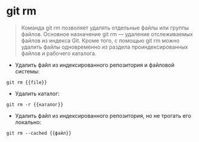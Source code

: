 # git rm

> Команда git rm позволяет удалять отдельные файлы или группы файлов. Основное назначение git rm — удаление отслеживаемых файлов из индекса Git. Кроме того, с помощью git rm можно удалить файлы одновременно из раздела проиндексированных файлов и рабочего каталога.

- Удалить файл из индексированного репозитория и файловой системы:

`git rm {{file}}`

- Удалить каталог:

`git rm -r {{каталог}}`

- Удалить файл из индексированного репозитория, но не трогать его локально:

`git rm --cached {{файл}}`
